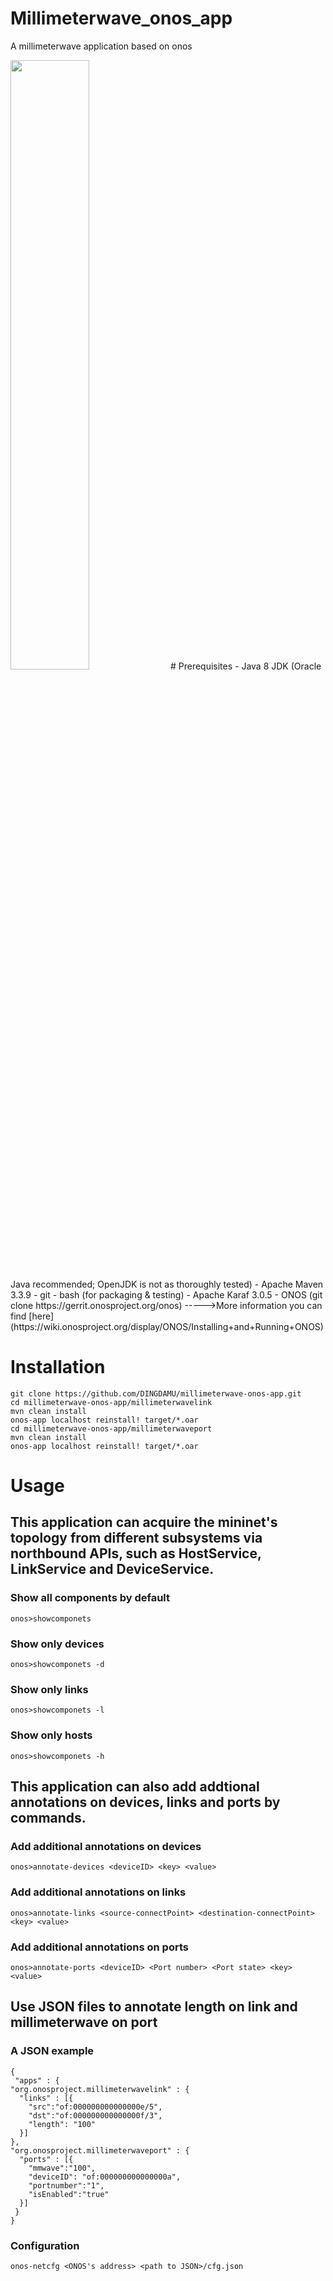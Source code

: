 # Millimeterwave_onos_app
A millimeterwave application based on onos

<img src="https://github.com/DINGDAMU/millimeterwave-onos-app/blob/master/architecture%20overview.png" width="50%" height="50%" />
# Prerequisites
- Java 8 JDK (Oracle Java recommended; OpenJDK is not as thoroughly tested)
- Apache Maven 3.3.9
- git
- bash (for packaging & testing)
- Apache Karaf 3.0.5
- ONOS (git clone https://gerrit.onosproject.org/onos)  
----->More information you can find [here](https://wiki.onosproject.org/display/ONOS/Installing+and+Running+ONOS)


# Installation 
    git clone https://github.com/DINGDAMU/millimeterwave-onos-app.git
    cd millimeterwave-onos-app/millimeterwavelink
    mvn clean install 
    onos-app localhost reinstall! target/*.oar
    cd millimeterwave-onos-app/millimeterwaveport
    mvn clean install 
    onos-app localhost reinstall! target/*.oar

    
 
# Usage 
## This application can acquire the mininet's topology from different subsystems via northbound APIs, such as HostService, LinkService and DeviceService.  
### Show all components by default
    onos>showcomponets  
### Show only devices
    onos>showcomponets -d  
### Show only links
    onos>showcomponets -l  
### Show only hosts
    onos>showcomponets -h  
    
## This application can also add addtional annotations on devices, links and ports by commands.


### Add additional annotations on devices
    onos>annotate-devices <deviceID> <key> <value>  
   
### Add additional annotations on links
    onos>annotate-links <source-connectPoint> <destination-connectPoint> <key> <value>
    
### Add additional annotations on ports
    onos>annotate-ports <deviceID> <Port number> <Port state> <key> <value>
    
## Use JSON files to annotate length on link and millimeterwave on port 
### A JSON example  
    {
     "apps" : {
    "org.onosproject.millimeterwavelink" : {
      "links" : [{
        "src":"of:000000000000000e/5",
        "dst":"of:000000000000000f/3",
        "length": "100"
      }]
    },
    "org.onosproject.millimeterwaveport" : {
      "ports" : [{
        "mmwave":"100",
        "deviceID": "of:000000000000000a",
        "portnumber":"1",
        "isEnabled":"true"
      }]
     }
    }
### Configuration  
    onos-netcfg <ONOS's address> <path to JSON>/cfg.json 

